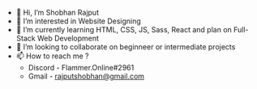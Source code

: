 - 👋 Hi, I’m Shobhan Rajput
- 👀 I’m interested in Website Designing
- 🌱 I’m currently learning HTML, CSS, JS, Sass, React and plan on Full-Stack Web Development
- 💞️ I’m looking to collaborate on beginneer or intermediate projects
- 📫 How to reach me ? 
  - Discord - Flammer.Online#2961
  - Gmail - rajputshobhan@gmail.com

<!---
rajputshobhan/rajputshobhan is a ✨ special ✨ repository because its `README.md` (this file) appears on your GitHub profile.
You can click the Preview link to take a look at your changes.
--->
